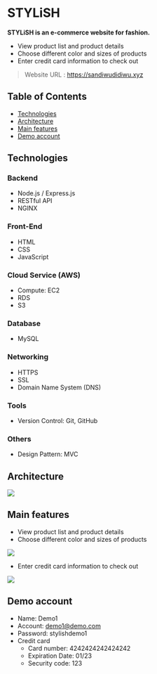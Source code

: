 # STYLiSH
**STYLiSH is an e-commerce website for fashion.**
* View product list and product details
* Choose different color and sizes of products
* Enter credit card information to check out

> Website URL : https://sandiwudidiwu.xyz



## Table of Contents
* [Technologies](#Technologies)
* [Architecture](#Architecture)
* [Main features](#Main-features)
* [Demo account](#Demo-account)


## Technologies
### Backend
* Node.js / Express.js
* RESTful API
* NGINX
### Front-End
* HTML
* CSS
* JavaScript
### Cloud Service (AWS)
* Compute: EC2
* RDS
* S3
### Database
* MySQL
### Networking
* HTTPS
* SSL
* Domain Name System (DNS)
### Tools
* Version Control: Git, GitHub
### Others
* Design Pattern: MVC
## Architecture

![](https://i.imgur.com/LpeTola.jpg)

## Main features
* View product list and product details
* Choose different color and sizes of products

![](https://i.imgur.com/rqX3syV.gif)

* Enter credit card information to check out

![](https://i.imgur.com/O6WjBUD.gif)


## Demo account
* Name: Demo1
* Account: demo1@demo.com
* Password: stylishdemo1
* Credit card
    * Card number: 4242424242424242
    * Expiration Date: 01/23
    * Security code: 123
